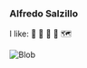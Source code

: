 ### Alfredo Salzillo

I like: 🐺 🍣 🦕 🚆 🗺️

![Blob](https://blobs-six.vercel.app/api/blob?version=v1&d=MTYxNjg3MjI2NjU3NTk3MQ==%7C100%7C100%7C200%7C200%7C157.79-100,132.1-155.59,71.48-149.39,34.26-100,67.07-42.96,127.76-51.91%7C100-100-22%7C276,96%25,92%25-276,96%25,2%25-276,96%25,98%25)

